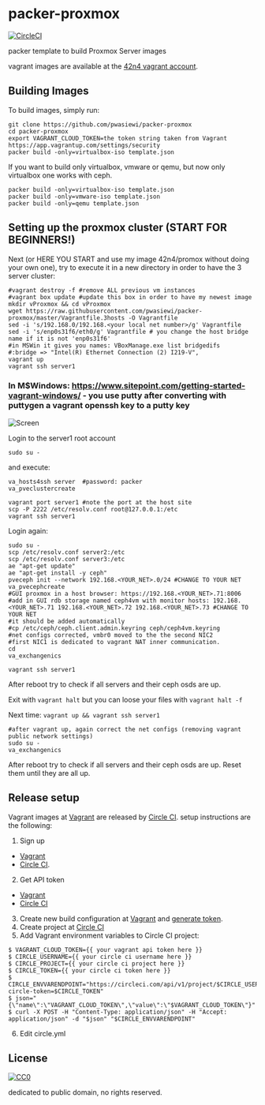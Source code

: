 # packer-proxmox

[![CircleCI](https://img.shields.io/circleci/project/pwasiewi/packer-proxmox.svg?maxAge=2592000)](https://circleci.com/gh/pwasiewi/packer-proxmox)

packer template to build Proxmox Server images

vagrant images are available at the [42n4 vagrant account](https://app.vagrantup.com/42n4/boxes/proxmox).

## Building Images

To build images, simply run:

```
git clone https://github.com/pwasiewi/packer-proxmox
cd packer-proxmox
export VAGRANT_CLOUD_TOKEN=the token string taken from Vagrant https://app.vagrantup.com/settings/security
packer build -only=virtualbox-iso template.json
```

If you want to build only virtualbox, vmware or qemu, but now only virtualbox one works with ceph.

```
packer build -only=virtualbox-iso template.json
packer build -only=vmware-iso template.json
packer build -only=qemu template.json
```

## Setting up the proxmox cluster (START FOR BEGINNERS!)

Next (or HERE YOU START and use my image 42n4/promox without doing your own one), 
try to execute it in a new directory in order to have the 3 server cluster:  

```
#vagrant destroy -f #remove ALL previous vm instances
#vagrant box update #update this box in order to have my newest image
mkdir vProxmox && cd vProxmox
wget https://raw.githubusercontent.com/pwasiewi/packer-proxmox/master/Vagrantfile.3hosts -O Vagrantfile
sed -i 's/192.168.0/192.168.<your local net number>/g' Vagrantfile
sed -i 's/enp0s31f6/eth0/g' Vagrantfile # you change the host bridge name if it is not 'enp0s31f6'
#in MSWin it gives you names: VBoxManage.exe list bridgedifs
#:bridge => "Intel(R) Ethernet Connection (2) I219-V",
vagrant up
vagrant ssh server1
```


### In M$Windows: https://www.sitepoint.com/getting-started-vagrant-windows/ - you use putty after converting with puttygen a vagrant openssh key to a putty key

![Screen](https://github.com/pwasiewi/packer-proxmox/blob/master/picture/win10connectionwithvagranthost.png)


Login to the server1 root account 

```
sudo su -
```

and execute:

```
va_hosts4ssh server  #password: packer
va_pveclustercreate
```

```
vagrant port server1 #note the port at the host site
scp -P 2222 /etc/resolv.conf root@127.0.0.1:/etc
vagrant ssh server1
```
Login again: 

```
sudo su -
scp /etc/resolv.conf server2:/etc
scp /etc/resolv.conf server3:/etc
ae "apt-get update"
ae "apt-get install -y ceph"
pveceph init --network 192.168.<YOUR_NET>.0/24 #CHANGE TO YOUR NET
va_pvecephcreate
#GUI proxmox in a host browser: https://192.168.<YOUR_NET>.71:8006
#add in GUI rdb storage named ceph4vm with monitor hosts: 192.168.<YOUR_NET>.71 192.168.<YOUR_NET>.72 192.168.<YOUR_NET>.73 #CHANGE TO YOUR NET 
#it should be added automatically
#cp /etc/ceph/ceph.client.admin.keyring ceph/ceph4vm.keyring 
#net configs corrected, vmbr0 moved to the the second NIC2 
#first NIC1 is dedicated to vagrant NAT inner communication.
cd
va_exchangenics
```

`vagrant ssh server1`

After reboot try to check if all servers and their ceph osds are up.

Exit with `vagrant halt` but you can loose your files with `vagrant halt -f`

Next time: `vagrant up && vagrant ssh server1`

```
#after vagrant up, again correct the net configs (removing vagrant public network settings)
sudo su -
va_exchangenics
```

After reboot try to check if all servers and their ceph osds are up. Reset them until they are all up.

## Release setup

Vagrant images at [Vagrant](https://app.vagrantup.com) are released by [Circle CI](https://circleci.com/).
setup instructions are the following:

1. Sign up
  - [Vagrant](https://app.vagrantup.com/account/new)
  - [Circle CI](https://circleci.com/signup).
2. Get API token
  - [Vagrant](https://app.vagrantup.com/settings/security)
  - [Circle CI](https://circleci.com/account/api)
3. Create new build configuration at [Vagrant](https://app.vagrantup.com/boxes/new)
  and [generate token](https://app.vagrantup.com/settings/security).
4. Create project at [Circle CI](https://circleci.com/add-projects)
5. Add Vagrant environment variables to Circle CI project:
  
  ```console
  $ VAGRANT_CLOUD_TOKEN={{ your vagrant api token here }}
  $ CIRCLE_USERNAME={{ your circle ci username here }}
  $ CIRCLE_PROJECT={{ your circle ci project here }}
  $ CIRCLE_TOKEN={{ your circle ci token here }}
  $ CIRCLE_ENVVARENDPOINT="https://circleci.com/api/v1/project/$CIRCLE_USERNAME/$CIRCLE_PROJECT/envvar?circle-token=$CIRCLE_TOKEN"
  $ json="{\"name\":\"VAGRANT_CLOUD_TOKEN\",\"value\":\"$VAGRANT_CLOUD_TOKEN\"}"
  $ curl -X POST -H "Content-Type: application/json" -H "Accept: application/json" -d "$json" "$CIRCLE_ENVVARENDPOINT"
  ```
  
6. Edit circle.yml

## License

[![CC0](http://i.creativecommons.org/p/zero/1.0/88x31.png "CC0")](http://creativecommons.org/publicdomain/zero/1.0/deed)

dedicated to public domain, no rights reserved.

